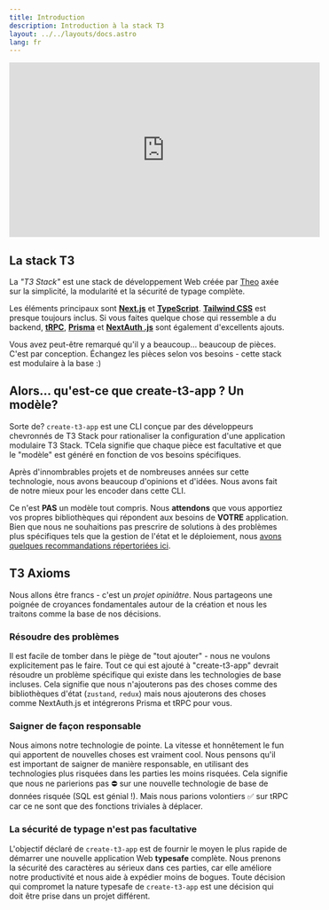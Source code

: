 ```yaml
---
title: Introduction
description: Introduction à la stack T3
layout: ../../layouts/docs.astro
lang: fr
---
```


<div class="embed">
<iframe width="560" height="315" src="https://www.youtube.com/embed/PbjHxIuHduU" title="La meilleure stack pour votre prochain projet" frameborder="0" allow="accelerometer; autoplay; clipboard-write; encrypted-media; gyroscope; picture-in-picture" allowfullscreen></iframe>
</div>

## La stack T3

La _"T3 Stack"_ est une stack de développement Web créée par [Theo](https://twitter.com/t3dotgg) axée sur la simplicité, la modularité et la sécurité de typage complète.

Les éléments principaux sont [**Next.js**](https://nextjs.org/) et [**TypeScript**](https://typescriptlang.org/). [**Tailwind CSS**](https://tailwindcss.com/) est presque toujours inclus. Si vous faites quelque chose qui ressemble a du backend, [**tRPC**](https://trpc.io/), [**Prisma**](https://prisma.io/) et [**NextAuth .js**](https://next-auth.js.org/) sont également d'excellents ajouts.

Vous avez peut-être remarqué qu'il y a beaucoup… beaucoup de pièces. C'est par conception. Échangez les pièces selon vos besoins - cette stack est modulaire à la base :)

## Alors... qu'est-ce que create-t3-app ? Un modèle?

Sorte de? `create-t3-app` est une CLI conçue par des développeurs chevronnés de T3 Stack pour rationaliser la configuration d'une application modulaire T3 Stack. TCela signifie que chaque pièce est facultative et que le "modèle" est généré en fonction de vos besoins spécifiques.

Après d'innombrables projets et de nombreuses années sur cette technologie, nous avons beaucoup d'opinions et d'idées. Nous avons fait de notre mieux pour les encoder dans cette CLI.

Ce n'est **PAS** un modèle tout compris. Nous **attendons** que vous apportiez vos propres bibliothèques qui répondent aux besoins de **VOTRE** application. Bien que nous ne souhaitions pas prescrire de solutions à des problèmes plus spécifiques tels que la gestion de l'état et le déploiement, nous [avons quelques recommandations répertoriées ici](/fr/other-recs).

## T3 Axioms

Nous allons être francs - c'est un _projet opiniâtre_. Nous partageons une poignée de croyances fondamentales autour de la création et nous les traitons comme la base de nos décisions.

### Résoudre des problèmes

Il est facile de tomber dans le piège de "tout ajouter" - nous ne voulons explicitement pas le faire. Tout ce qui est ajouté à "create-t3-app" devrait résoudre un problème spécifique qui existe dans les technologies de base incluses. Cela signifie que nous n'ajouterons pas des choses comme des bibliothèques d'état (`zustand`, `redux`) mais nous ajouterons des choses comme NextAuth.js et intégrerons Prisma et tRPC pour vous.

### Saigner de façon responsable

Nous aimons notre technologie de pointe. La vitesse et honnêtement le fun qui apportent de nouvelles choses est vraiment cool. Nous pensons qu'il est important de saigner de manière responsable, en utilisant des technologies plus risquées dans les parties les moins risquées. Cela signifie que nous ne parierions pas ⛔️ sur une nouvelle technologie de base de données risquée (SQL est génial !). Mais nous parions volontiers ✅ sur tRPC car ce ne sont que des fonctions triviales à déplacer.

### La sécurité de typage n'est pas facultative

L'objectif déclaré de `create-t3-app` est de fournir le moyen le plus rapide de démarrer une nouvelle application Web **typesafe** complète. Nous prenons la sécurité des caractères au sérieux dans ces parties, car elle améliore notre productivité et nous aide à expédier moins de bogues. Toute décision qui compromet la nature typesafe de `create-t3-app` est une décision qui doit être prise dans un projet différent.
